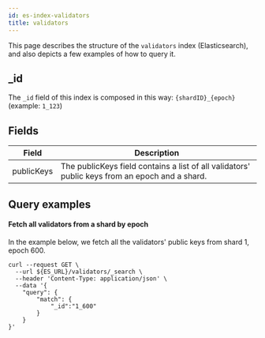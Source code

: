 ```yaml
---
id: es-index-validators
title: validators
---
```


[comment]: # (mx-abstract)

This page describes the structure of the `validators` index (Elasticsearch), and also depicts a few examples of how to query it.

[comment]: # (mx-context-auto)

## _id

The `_id` field of this index is composed in this way: `{shardID}_{epoch}` (example: `1_123`)

[comment]: # (mx-context-auto)

## Fields

[comment]: # (table:validators)

| Field       | Description                                                                                     |
|-------------|-------------------------------------------------------------------------------------------------|
| publicKeys  | The publicKeys field contains a list of all validators' public keys from an epoch and a shard.  |

[comment]: # (mx-context-auto)

## Query examples

[comment]: # (mx-context-auto)

#### Fetch all validators from a shard by epoch
In the example below, we fetch all the validators' public keys from shard 1, epoch 600.

```
curl --request GET \
  --url ${ES_URL}/validators/_search \
  --header 'Content-Type: application/json' \
  --data '{
	"query": {
		"match": {
			"_id":"1_600"
		}
	}
}'
```
